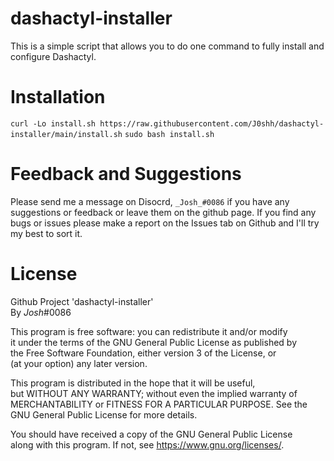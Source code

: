 # dashactyl-installer
This is a simple script that allows you to do one command to fully install and configure Dashactyl.

# Installation
`curl -Lo install.sh https://raw.githubusercontent.com/J0shh/dashactyl-installer/main/install.sh`
`sudo bash install.sh`

# Feedback and Suggestions
Please send me a message on Disocrd, `_Josh_#0086` if you have any suggestions or feedback or leave them on the github page.
If you find any bugs or issues please make a report on the Issues tab on Github and I'll try my best to sort it.

# License
Github Project 'dashactyl-installer'                                    
By _Josh_#0086                                                                                            
                                                                           
This program is free software: you can redistribute it and/or modify    
it under the terms of the GNU General Public License as published by    
the Free Software Foundation, either version 3 of the License, or       
(at your option) any later version.                                     
                                                                           
This program is distributed in the hope that it will be useful,         
but WITHOUT ANY WARRANTY; without even the implied warranty of          
MERCHANTABILITY or FITNESS FOR A PARTICULAR PURPOSE.  See the           
GNU General Public License for more details.                            
                                                                           
You should have received a copy of the GNU General Public License       
along with this program.  If not, see <https://www.gnu.org/licenses/>.  
